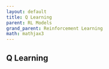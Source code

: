 ```yaml
---
layout: default
title: Q Learning
parent: RL Models
grand_parent: Reinforcement Learning
math: mathjax3
---
```


## Q Learning


